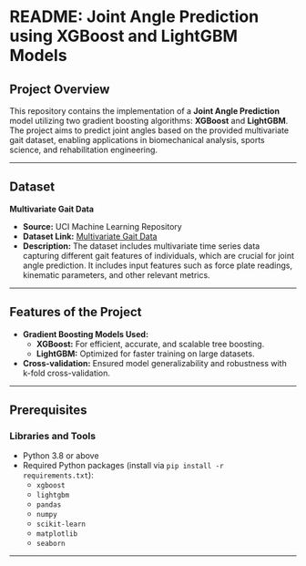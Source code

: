 # README: Joint Angle Prediction using XGBoost and LightGBM Models

## Project Overview
This repository contains the implementation of a **Joint Angle Prediction** model utilizing two gradient boosting algorithms: **XGBoost** and **LightGBM**. The project aims to predict joint angles based on the provided multivariate gait dataset, enabling applications in biomechanical analysis, sports science, and rehabilitation engineering.

---

## Dataset
**Multivariate Gait Data**  
- **Source:** UCI Machine Learning Repository  
- **Dataset Link:** [Multivariate Gait Data](https://archive.ics.uci.edu/dataset/760/multivariate+gait+data)  
- **Description:** The dataset includes multivariate time series data capturing different gait features of individuals, which are crucial for joint angle prediction. It includes input features such as force plate readings, kinematic parameters, and other relevant metrics.

---

## Features of the Project
- **Gradient Boosting Models Used:**
  - **XGBoost:** For efficient, accurate, and scalable tree boosting.
  - **LightGBM:** Optimized for faster training on large datasets.
- **Cross-validation:** Ensured model generalizability and robustness with k-fold cross-validation.

---

## Prerequisites
### Libraries and Tools
- Python 3.8 or above
- Required Python packages (install via `pip install -r requirements.txt`):
  - `xgboost`
  - `lightgbm`
  - `pandas`
  - `numpy`
  - `scikit-learn`
  - `matplotlib`
  - `seaborn`

---
